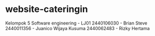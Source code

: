 # website-cateringin
Kelompok 5 Software engineering - LJ01  2440106030 - Brian Steve 2440011356 - Juanico Wijaya Kusuma 2440062483 - Rizky Hertama
